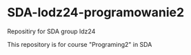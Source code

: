 # SDA-lodz24-programowanie2
Repositiry for SDA group ldz24

This repository is for course "Programing2" in SDA
